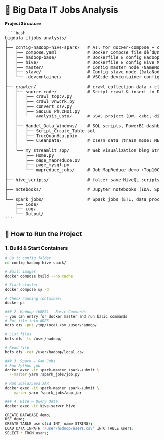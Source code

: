# 🚀 Big Data IT Jobs Analysis
**Project Structure**
<pre> ```bash
bigdata-itjobs-analysis/
│
├── config-hadoop-hive-spark/   # All for docker-compose + config cho Hadoop, Spark, Hive
│   ├── compose.yaml            # Docker Compose file để dựng cluster Big Data
│   ├── hadoop-base/            # Dockerfile & config Hadoop/Spark
│   ├── hive/                   # Dockerfile & config Hive Metastore
│   ├── master/                 # Config master node (NameNode, ResourceManager)
│   ├── slave/                  # Config slave node (DataNode, NodeManager)
│   └── .devcontainer/          # VSCode devcontainer config
│
├── crawler/                    # crawl collection data + clean data for IT jobs (TopCV, VietnamWorks, ...)
│   ├── source_code/            # Script crawl & insert to DB
│   │   ├── crawl_topcv.py
│   │   ├── crawl_vnwork.py
│   │   ├── convert_csv.py
│   │   ├── SaoLuu_PhucHoi.py
│   │   └── Analysis_Data/      # SSAS project (DW, cube, dimensions)
│   │
│   ├── Handel_Data_Windows/    # SQL scripts, PowerBI dashboard, data cleaning scripts
│   │   ├── Script_Create_Table.sql
│   │   ├── TrucQuanHoa.pbix
│   │   └── CleanData/          # clean data (train model NER)
│   │
│   └── my_streamlit_app/       # Web visualization bằng Streamlit
│       ├── Home.py
│       ├── page_mapreduce.py
│       ├── page_mysql.py
│       └── mapreduce_jobs/     # Job MapReduce demo (Top10CV, Lương TB, Kỹ năng...)
│
├── hive_scripts/               # folder save HiveQL scripts
│
├── notebooks/                  # Jupyter notebooks (EDA, Spark SQL test, ML pipeline demo)
│
└── spark_jobs/                 # Spark jobs (ETL, data processing)
    ├── Code/
    ├── Log/
    └── Output/ 
``` </pre>
## 🚀 How to Run the Project

### 1. Build & Start Containers
```bash
# Go to config folder
cd config-hadoop-hive-spark/

# Build images
docker compose build --no-cache

# Start cluster
docker compose up -d

# Check running containers
docker ps

### 2. Hadoop (HDFS) – Basic Commands
- you can entry for docker master and run basic commands
# Put file into HDFS
hdfs dfs -put /tmp/local.csv /user/hadoop/

# List files
hdfs dfs -ls /user/hadoop/

# Read file
hdfs dfs -cat /user/hadoop/local.csv

### 3. Spark – Run Jobs
# Run Python job
docker exec -it spark-master spark-submit \
  --master yarn /spark_jobs/job.py

# Run Scala/Java JAR
docker exec -it spark-master spark-submit \
  --master yarn /spark_jobs/app.jar

### 4. Hive – Query Data
docker exec -it hive-server hive

CREATE DATABASE demo;
USE demo;
CREATE TABLE users(id INT, name STRING);
LOAD DATA INPATH '/user/hadoop/users.csv' INTO TABLE users;
SELECT * FROM users;
